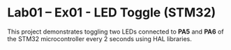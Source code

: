 # Lab01 – Ex01 - LED Toggle (STM32)

This project demonstrates toggling two LEDs connected to **PA5** and **PA6** of the STM32 microcontroller every 2 seconds using HAL libraries.
